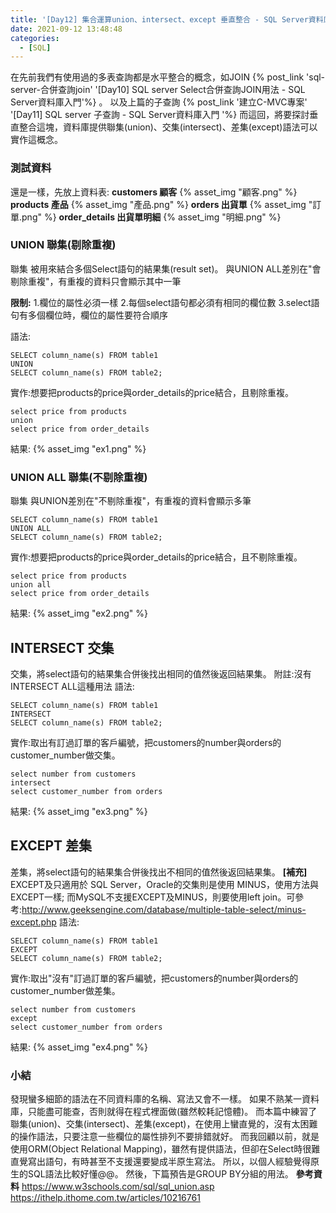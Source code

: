 ```yaml
---
title: '[Day12] 集合運算union、intersect、except 垂直整合 - SQL Server資料庫入門'
date: 2021-09-12 13:48:48
categories:
  - [SQL]
---
```

在先前我們有使用過的多表查詢都是水平整合的概念，如JOIN {% post_link 'sql-server-合併查詢join' '[Day10] SQL server Select合併查詢JOIN用法 - SQL Server資料庫入門'%} 。
以及上篇的子查詢 {% post_link '建立C-MVC專案' '[Day11] SQL server 子查詢 - SQL Server資料庫入門 '%} 
而這回，將要探討垂直整合這塊，資料庫提供聯集(union)、交集(intersect)、差集(except)語法可以實作這概念。

### 測試資料
還是一樣，先放上資料表:
**customers 顧客**
{% asset_img "顧客.png" %}
**products 產品**
{% asset_img "產品.png" %}
**orders 出貨單**
{% asset_img "訂單.png" %}
**order_details 出貨單明細**
{% asset_img "明細.png" %}
### UNION 聯集(剔除重複)
聯集
被用來結合多個Select語句的結果集(result set)。
與UNION ALL差別在"會剔除重複"，有重複的資料只會顯示其中一筆

**限制:**
1.欄位的屬性必須一樣
2.每個select語句都必須有相同的欄位數
3.select語句有多個欄位時，欄位的屬性要符合順序

語法:
```
SELECT column_name(s) FROM table1
UNION 
SELECT column_name(s) FROM table2; 
```

實作:想要把products的price與order_details的price結合，且剔除重複。
```
select price from products
union 
select price from order_details
```
結果:
{% asset_img "ex1.png" %}

### UNION ALL 聯集(不剔除重複)
聯集
與UNION差別在"不剔除重複"，有重複的資料會顯示多筆
```
SELECT column_name(s) FROM table1
UNION ALL
SELECT column_name(s) FROM table2; 
```

實作:想要把products的price與order_details的price結合，且不剔除重複。
```
select price from products
union all
select price from order_details
```
結果:
{% asset_img "ex2.png" %}


## INTERSECT 交集
交集，將select語句的結果集合併後找出相同的值然後返回結果集。
附註:沒有INTERSECT ALL這種用法
語法:
```
SELECT column_name(s) FROM table1
INTERSECT 
SELECT column_name(s) FROM table2; 
```

實作:取出有訂過訂單的客戶編號，把customers的number與orders的customer_number做交集。
```
select number from customers
intersect
select customer_number from orders
```
結果:
{% asset_img "ex3.png" %}


## EXCEPT 差集
差集，將select語句的結果集合併後找出不相同的值然後返回結果集。
**[補充]** EXCEPT及只適用於 SQL Server，Oracle的交集則是使用 MINUS，使用方法與EXCEPT一樣; 而MySQL不支援EXCEPT及MINUS，則要使用left join。可參考:http://www.geeksengine.com/database/multiple-table-select/minus-except.php
語法:
```
SELECT column_name(s) FROM table1
EXCEPT 
SELECT column_name(s) FROM table2; 
```

實作:取出"沒有"訂過訂單的客戶編號，把customers的number與orders的customer_number做差集。
```
select number from customers
except
select customer_number from orders 
```
結果:
{% asset_img "ex4.png" %}


### 小結
發現蠻多細節的語法在不同資料庫的名稱、寫法又會不一樣。
如果不熟某一資料庫，只能盡可能查，否則就得在程式裡面做(雖然較耗記憶體)。
而本篇中練習了聯集(union)、交集(intersect)、差集(except)，在使用上蠻直覺的，沒有太困難的操作語法，只要注意一些欄位的屬性排列不要排錯就好。
而我回顧以前，就是使用ORM(Object Relational Mapping)，雖然有提供語法，但卻在Select時很難直覺寫出語句，有時甚至不支援還要變成半原生寫法。
所以，以個人經驗覺得原生的SQL語法比較好懂@@。
然後，下篇預告是GROUP BY分組的用法。
**參考資料**
https://www.w3schools.com/sql/sql_union.asp
https://ithelp.ithome.com.tw/articles/10216761